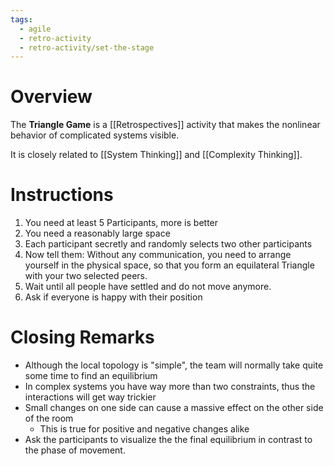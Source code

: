 ```yaml
---
tags:
  - agile
  - retro-activity
  - retro-activity/set-the-stage
---
```

# Overview

The **Triangle Game** is a [[Retrospectives]] activity that makes the nonlinear behavior of complicated systems visible.

It is closely related to [[System Thinking]] and [[Complexity Thinking]].

# Instructions

1) You need at least 5 Participants, more is better
2) You need a reasonably large space
3) Each participant secretly and randomly selects two other participants
4) Now tell them: Without any communication, you need to arrange yourself in the physical space, so that you form an equilateral Triangle with your two selected peers.
5) Wait until all people have settled and do not move anymore.
6) Ask if everyone is happy with their position

# Closing Remarks

- Although the local topology is "simple", the team will normally take quite some time to find an equilibrium
- In complex systems you have way more than two constraints, thus the interactions will get way trickier
- Small changes on one side can cause a massive effect on the other side of the room
	- This is true for positive and negative changes alike
- Ask the participants to visualize the the final equilibrium in contrast to the phase of movement.
